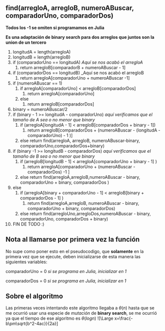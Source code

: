 ## find(arregloA, arregloB, numeroABuscar, comparadorUno, comparadorDos)
__Todos los -1 se omiten si programamos en Julia__  


__Es una adaptación de binary search para dos arreglos que juntos son la union de un tercero__  


1. longitudA = length(arregloA)
2. longitudB = length(arregloB)
3. if (comparadorUno == longitudA) _Aquí se nos acabó el arregloA_
    1. return arregloB[comparadorB + numeroABuscar - 1]
4. if (comparadorDos == longitudB) _Aquí se nos acabó el arregloB
    1. return arregloA[comparadorUno + numeroABuscar -1] 
5. if (numeroABuscar == 1)
    1. if arregloA[comparadorUno] < arregloB[comparadorDos]
        1. return arregloA[comparadorUno]
    2. else
        1. return arregloB[comparadorDos]
6. binary = numeroABuscar/2
7. if (binary - 1 >= longitudA - comparadorUno) _aquí verificamos que el tamaño de A sea o no menor que binary_
    1. if (arregloA[longitudA - 1] < arregloB[comparadorDos + binary - 1])
        1. return arregloB[comparadorDos + (numeroABuscar - (longitudA - comparadorUno) - 1 )]
    2. else return find(arregloA, arregloB, numeroABuscar-binary, comparadorUno,comparadorDos+binary)
8. if (binary -1 >= longitudB - comparadorDos) _aquí verificamos que el tamaño de B sea o no menor que binary_
    1. if (arregloB[longitudB - 1] < arregloA[comparadorUno + binary - 1] )
        1. return arregloA[comparadorUno + (numeroABuscar - comparadorDos) -1 ]
    2. else return find(arregloA,arregloB,numeroABuscar - binary, comparadorUno + binary, comparadorDos )
9. else 
    1. if (arregloA[binary + comparadorUno - 1] < arregloB[binary + comparadorDos - 1] )
        1. return find(arregloA,arregloB, numeroABuscar - binary, comparadorUno + binary, comparadorDos)
    2. else return find(arregloUno,arregloDos,numeroABuscar - binary, comparadorUno, comparadorDos + binary)
10. FIN DE TODO :)   



## Nota al llamarse por primera vez la función
No supe como poner esto en el pseudocodigo, que __solamente__ en la primera vez que se ejecute, deben inicializarse de esta manera las siguientes variables:  


comparadorUno = 0 _si se programa en Julia, inicializar en 1_  


comparadorDos = 0 _si se programa en Julia, inicializar en 1_

## Sobre el algoritmo
Las primeras veces intentando este algoritmo llegaba a $\theta(n)$ hasta que se me ocurrió usar una especie de _mutación_ de __binary search__, se me ocurrió ya que el tiempo de ese algoritmo es $\theta(log n)$
![\Large x=\frac{-b\pm\sqrt{b^2-4ac}}{2a}]
